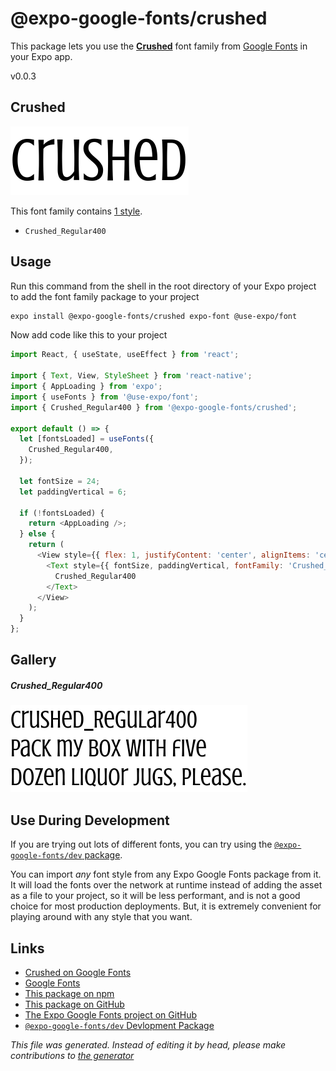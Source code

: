 # @expo-google-fonts/crushed

This package lets you use the [**Crushed**](https://fonts.google.com/specimen/Crushed) font family from [Google Fonts](https://fonts.google.com/) in your Expo app.

v0.0.3

## Crushed

![Crushed](./font-family.png)

This font family contains [1 style](#gallery).

- `Crushed_Regular400`

## Usage

Run this command from the shell in the root directory of your Expo project to add the font family package to your project
```sh
expo install @expo-google-fonts/crushed expo-font @use-expo/font
```

Now add code like this to your project
```js
import React, { useState, useEffect } from 'react';

import { Text, View, StyleSheet } from 'react-native';
import { AppLoading } from 'expo';
import { useFonts } from '@use-expo/font';
import { Crushed_Regular400 } from '@expo-google-fonts/crushed';

export default () => {
  let [fontsLoaded] = useFonts({
    Crushed_Regular400,
  });

  let fontSize = 24;
  let paddingVertical = 6;

  if (!fontsLoaded) {
    return <AppLoading />;
  } else {
    return (
      <View style={{ flex: 1, justifyContent: 'center', alignItems: 'center' }}>
        <Text style={{ fontSize, paddingVertical, fontFamily: 'Crushed_Regular400' }}>
          Crushed_Regular400
        </Text>
      </View>
    );
  }
};

```

## Gallery

##### Crushed_Regular400
![Crushed_Regular400](./f8487a87e68819238f02206a3eab5aedf7deae9e72b1010c364816df3934ab08.ttf.png)


## Use During Development

If you are trying out lots of different fonts, you can try using the [`@expo-google-fonts/dev` package](https://www.npmjs.com/package/@expo-google-fonts/dev).

You can import *any* font style from any Expo Google Fonts package from it. It will load the fonts
over the network at runtime instead of adding the asset as a file to your project, so it will be 
less performant, and is not a good choice for most production deployments. But, it is extremely convenient
for playing around with any style that you want.

## Links

- [Crushed on Google Fonts](https://fonts.google.com/specimen/Crushed)
- [Google Fonts](https://fonts.google.com/)
- [This package on npm](https://www.npmjs.com/package/@expo-google-fonts/crushed)
- [This package on GitHub](https://github.com/expo/google-fonts/tree/master/font-packages/crushed)
- [The Expo Google Fonts project on GitHub](https://github.com/expo/google-fonts)
- [`@expo-google-fonts/dev` Devlopment Package](https://github.com/expo/google-fonts/tree/master/font-packages/dev)


*This file was generated. Instead of editing it by head, please make contributions to [the generator](https://github.com/expo/google-fonts/tree/master/packages/generator)*

